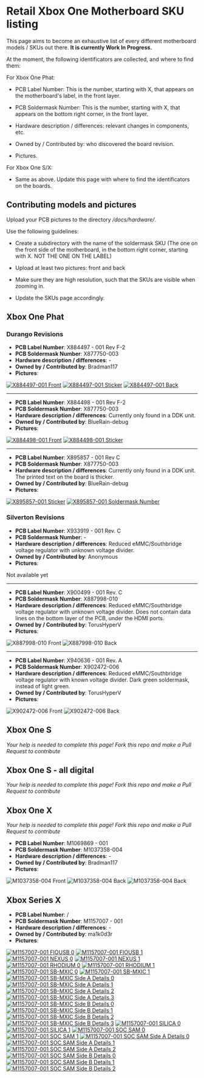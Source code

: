 # Retail Xbox One Motherboard SKU listing

This page aims to become an exhaustive list of every different motherboard models / SKUs out there. **It is currently Work In Progress.**

At the moment, the following identificators are collected, and where to find them:

For Xbox One Phat:

- PCB Label Number: This is the number, starting with X, that appears on the motherboard's label, in the front layer.

- PCB Soldermask Number: This is the number, starting with X, that appears on the bottom right corner, in the front layer.

- Hardware description / differences: relevant changes in components, etc.

- Owned by / Contributed by: who discovered the board revision.

- Pictures.

For Xbox One S/X:

- Same as above. Update this page with where to find the identificators on the boards.

## Contributing models and pictures

Upload your PCB pictures to the directory */docs/hardware/*.

Use the following guidelines:

* Create a subdirectory with the name of the soldermask SKU (The one on the front side of the motherboard, in the bottom right corner, starting with X. NOT THE ONE ON THE LABEL)

* Upload at least two pictures: front and back

* Make sure they are high resolution, such that the SKUs are visible when zooming in.

* Update the SKUs page accordingly.

## Xbox One Phat

### Durango Revisions


* **PCB Label Number**: X884497 - 001 Rev F-2
* **PCB Soldermask Number**: X877750-003
* **Hardware description / differences**: -
* **Owned by / Contributed by**: Bradman117
* **Pictures**: 

[![X884497-001 Front](../_files/skus/X877750-003/front_thumb.jpg)](../_files/skus/X877750-003/front.jpg)
[![X884497-001 Sticker](../_files/skus/X877750-003/sticker_thumb.jpg)](../_files/skus/X877750-003/sticker.jpg)
[![X884497-001 Back](../_files/skus/X877750-003/back_thumb.jpg)](../_files/skus/X877750-003/back.jpg)


---
* **PCB Label Number**: X884498 - 001 Rev F-2
* **PCB Soldermask Number**: X877750-003
* **Hardware description / differences**: Currently only found in a DDK unit.
* **Owned by / Contributed by**: BlueRain-debug
* **Pictures**: 

[![X884498-001 Front](../_files/skus/X877750-003/DDK-X884498-001_Rev._F-2-front_thumb.jpg)](../_files/skus/X877750-003/DDK-X884498-001_Rev._F-2-front.jpg)
[![X884498-001 Sticker](../_files/skus/X877750-003/DDK-X884498-001_Rev._F-2-sticker_thumb.jpg)](../_files/skus/X877750-003/DDK-X884498-001_Rev._F-2-sticker.jpg)


---
* **PCB Label Number**: X895857 - 001 Rev C
* **PCB Soldermask Number**: X877750-003
* **Hardware description / differences**: Currently only found in a DDK unit. The printed text on the board is thicker.
* **Owned by / Contributed by**: BlueRain-debug
* **Pictures**: 

[![X895857-001 Sticker](../_files/skus/X877750-003/DDK-X895857-001_Rev._C-sticker_thumb.jpg)](../_files/skus/X877750-003/DDK-X895857-001_Rev._C-sticker.jpg)
[![X895857-001 Soldermask Number](../_files/skus/X877750-003/DDK-X895857-001_Rev._C-soldermask_number_thumb.jpg)](../_files/skus/X877750-003/DDK-X895857-001_Rev._C-soldermask_number.jpg)


### Silverton Revisions


* **PCB Label Number**: X933919 - 001 Rev. C
* **PCB Soldermask Number**: -
* **Hardware description / differences**: Reduced eMMC/Southbridge voltage regulator with unknown voltage divider.
* **Owned by / Contributed by**: Anonymous
* **Pictures**:

Not available yet


---
* **PCB Label Number**: X900499 - 001 Rev. C
* **PCB Soldermask Number**: X887998-010
* **Hardware description / differences**: Reduced eMMC/Southbridge voltage regulator with unknown voltage divider. Does not contain data lines on the bottom layer of the PCB, under the HDMI ports.
* **Owned by / Contributed by**: TorusHyperV
* **Pictures**:
  
![X887998-010 Front](../_files/skus/X887998-010/front.jpeg)
![X887998-010 Back](../_files/skus/X887998-010/back.jpeg)


---
* **PCB Label Number**: X940636 - 001 Rev. A
* **PCB Soldermask Number**: X902472-006
* **Hardware description / differences**: Reduced eMMC/Southbridge voltage regulator with known voltage divider. Dark green soldermask, instead of light green.
* **Owned by / Contributed by**: TorusHyperV
* **Pictures**:

![X902472-006 Front](../_files/skus/X902472-006/front.jpeg)
![X902472-006 Back](../_files/skus/X902472-006/back.jpeg)


## Xbox One S
_Your help is needed to complete this page! Fork this repo and make a Pull Request to contribute_

## Xbox One S - all digital
_Your help is needed to complete this page! Fork this repo and make a Pull Request to contribute_

## Xbox One X
_Your help is needed to complete this page! Fork this repo and make a Pull Request to contribute_

* **PCB Label Number**: M1069869 - 001
* **PCB Soldermask Number**: M1037358-004
* **Hardware description / differences**: -
* **Owned by / Contributed by**: Bradman117
* **Pictures**:

![M1037358-004 Front](../_files/skus/M1037358-004/front.jpg)
![M1037358-004 Back](../_files/skus/M1037358-004/back.jpg)
![M1037358-004 Back](../_files/skus/M1037358-004/sticker.jpg)

## Xbox Series X

* **PCB Label Number**: /
* **PCB Soldermask Number**: M1157007 - 001
* **Hardware description / differences**: -
* **Owned by / Contributed by**: ma1k0d3r
* **Pictures**:

[![M1157007-001 FIOUSB 0](../_files/skus/M1157007-001/fiousb_0_thumb.jpg)](../_files/skus/M1157007-001/fiousb_0.jpg)
[![M1157007-001 FIOUSB 1](../_files/skus/M1157007-001/fiousb_1_thumb.jpg)](../_files/skus/M1157007-001/fiousb_1.jpg)
[![M1157007-001 NEXUS 0](../_files/skus/M1157007-001/nexus_0_thumb.jpg)](../_files/skus/M1157007-001/nexus_0.jpg)
[![M1157007-001 NEXUS 1](../_files/skus/M1157007-001/nexus_1_thumb.jpg)](../_files/skus/M1157007-001/nexus_1.jpg)
[![M1157007-001 RHODIUM 0](../_files/skus/M1157007-001/rhodium_0_thumb.jpg)](../_files/skus/M1157007-001/rhodium_0.jpg)
[![M1157007-001 RHODIUM 1](../_files/skus/M1157007-001/rhodium_1_thumb.jpg)](../_files/skus/M1157007-001/rhodium_1.jpg)
[![M1157007-001 SB-MXIC 0](../_files/skus/M1157007-001/sb-mxic_0_thumb.jpg)](../_files/skus/M1157007-001/sb-mxic_0.jpg)
[![M1157007-001 SB-MXIC 1](../_files/skus/M1157007-001/sb-mxic_1_thumb.jpg)](../_files/skus/M1157007-001/sb-mxic_1.jpg)
[![M1157007-001 SB-MXIC Side A Details 0](../_files/skus/M1157007-001/sb-mxic_side-a-details_0_thumb.jpg)](../_files/skus/M1157007-001/sb-mxic_side-a-details_0.jpg)
[![M1157007-001 SB-MXIC Side A Details 1](../_files/skus/M1157007-001/sb-mxic_side-a-details_1_thumb.jpg)](../_files/skus/M1157007-001/sb-mxic_side-a-details_1.jpg)
[![M1157007-001 SB-MXIC Side A Details 2](../_files/skus/M1157007-001/sb-mxic_side-a-details_2_thumb.jpg)](../_files/skus/M1157007-001/sb-mxic_side-a-details_2.jpg)
[![M1157007-001 SB-MXIC Side A Details 3](../_files/skus/M1157007-001/sb-mxic_side-a-details_3_thumb.jpg)](../_files/skus/M1157007-001/sb-mxic_side-a-details_3.jpg)
[![M1157007-001 SB-MXIC Side B Details 0](../_files/skus/M1157007-001/sb-mxic_side-b-details_0_thumb.jpg)](../_files/skus/M1157007-001/sb-mxic_side-b-details_0.jpg)
[![M1157007-001 SB-MXIC Side B Details 1](../_files/skus/M1157007-001/sb-mxic_side-b-details_1_thumb.jpg)](../_files/skus/M1157007-001/sb-mxic_side-b-details_1.jpg)
[![M1157007-001 SB-MXIC Side B Details 2](../_files/skus/M1157007-001/sb-mxic_side-b-details_2_thumb.jpg)](../_files/skus/M1157007-001/sb-mxic_side-b-details_2.jpg)
[![M1157007-001 SB-MXIC Side B Details 3](../_files/skus/M1157007-001/sb-mxic_side-b-details_3_thumb.jpg)](../_files/skus/M1157007-001/sb-mxic_side-b-details_3.jpg)
[![M1157007-001 SILICA 0](../_files/skus/M1157007-001/silica_0_thumb.jpg)](../_files/skus/M1157007-001/silica_0.jpg)
[![M1157007-001 SILICA 1](../_files/skus/M1157007-001/silica_1_thumb.jpg)](../_files/skus/M1157007-001/silica_1.jpg)
[![M1157007-001 SOC SAM 0](../_files/skus/M1157007-001/soc-sam_0_thumb.jpg)](../_files/skus/M1157007-001/soc-sam_0.jpg)
[![M1157007-001 SOC SAM 1](../_files/skus/M1157007-001/soc-sam_1_thumb.jpg)](../_files/skus/M1157007-001/soc-sam_1.jpg)
[![M1157007-001 SOC SAM Side A Details 0](../_files/skus/M1157007-001/soc-sam_side-a-details_0_thumb.jpg)](../_files/skus/M1157007-001/soc-sam_side-a-details_0.jpg)
[![M1157007-001 SOC SAM Side A Details 1](../_files/skus/M1157007-001/soc-sam_side-a-details_1_thumb.jpg)](../_files/skus/M1157007-001/soc-sam_side-a-details_1.jpg)
[![M1157007-001 SOC SAM Side A Details 2](../_files/skus/M1157007-001/soc-sam_side-a-details_2_thumb.jpg)](../_files/skus/M1157007-001/soc-sam_side-a-details_2.jpg)
[![M1157007-001 SOC SAM Side B Details 0](../_files/skus/M1157007-001/soc-sam_side-b-details_0_thumb.jpg)](../_files/skus/M1157007-001/soc-sam_side-b-details_0.jpg)
[![M1157007-001 SOC SAM Side B Details 1](../_files/skus/M1157007-001/soc-sam_side-b-details_1_thumb.jpg)](../_files/skus/M1157007-001/soc-sam_side-b-details_1.jpg)
[![M1157007-001 SOC SAM Side B Details 2](../_files/skus/M1157007-001/soc-sam_side-b-details_2_thumb.jpg)](../_files/skus/M1157007-001/soc-sam_side-b-details_2.jpg)
